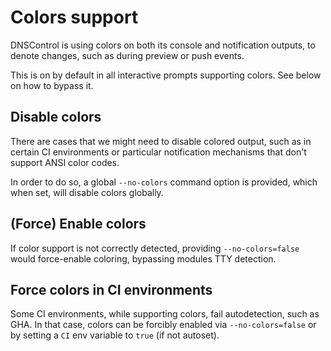 # Colors support

DNSControl is using colors on both its console and notification outputs, to
denote changes, such as during preview or push events.

This is on by default in all interactive prompts supporting colors. See below on
how to bypass it.

## Disable colors

There are cases that we might need to disable colored output, such as in certain
CI environments or particular notification mechanisms that don't support ANSI color
codes.

In order to do so, a global `--no-colors` command option is provided, which when
set, will disable colors globally.

## (Force) Enable colors

If color support is not correctly detected, providing `--no-colors=false` would
force-enable coloring, bypassing modules TTY detection.

## Force colors in CI environments

Some CI environments, while supporting colors, fail autodetection, such as GHA.
In that case, colors can be forcibly enabled via `--no-colors=false` or by setting
a `CI` env variable to `true` (if not autoset).
